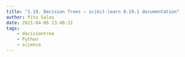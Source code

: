 ```yaml
---
title: "1.10. Decision Trees — scikit-learn 0.19.1 documentation"
author: Pito Salas
date: 2021-04-06 13:40:22
tags:
    - decisiontree
    - Python
    - science
---
```


